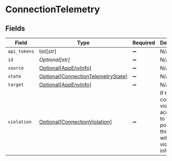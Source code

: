 # ConnectionTelemetry


## Fields

| Field                                                                                                 | Type                                                                                                  | Required                                                                                              | Description                                                                                           |
| ----------------------------------------------------------------------------------------------------- | ----------------------------------------------------------------------------------------------------- | ----------------------------------------------------------------------------------------------------- | ----------------------------------------------------------------------------------------------------- |
| `api_tokens`                                                                                          | list[*str*]                                                                                           | :heavy_minus_sign:                                                                                    | N/A                                                                                                   |
| `id`                                                                                                  | *Optional[str]*                                                                                       | :heavy_minus_sign:                                                                                    | N/A                                                                                                   |
| `source`                                                                                              | [Optional[AppEnvInfo]](../../models/shared/appenvinfo.md)                                             | :heavy_minus_sign:                                                                                    | N/A                                                                                                   |
| `state`                                                                                               | [Optional[ConnectionTelemetryState]](../../models/shared/connectiontelemetrystate.md)                 | :heavy_minus_sign:                                                                                    | N/A                                                                                                   |
| `target`                                                                                              | [Optional[AppEnvInfo]](../../models/shared/appenvinfo.md)                                             | :heavy_minus_sign:                                                                                    | N/A                                                                                                   |
| `violation`                                                                                           | [Optional[ConnectionViolation]](../../models/shared/connectionviolation.md)                           | :heavy_minus_sign:                                                                                    | If there is a connection violation according to the policy - this object will hold the violation info |